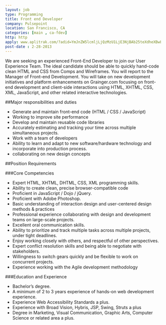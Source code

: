 ```yaml
---
layout: job
type: Programming
title: Front end Developer
company: Pulsepoint
location: San Francisco, CA
categories: [main , ca-fdev]
http: http
apply: www.aplitrak.com/?adid=YmJnZW5lcmljLjQzMzU1LjE3NjBAb25teXdheXBwLmFwbGl0cmFrLmNvbQ
post-date : 2-28-2013
---
```


We are seeking an experienced Front-End Developer to join our User Experience Team. The ideal candidate should be able to quickly hand-code clean HTML and CSS from Comps and Wireframes. You will report to the Manager of Front-end Development. You will take on new development initiatives and platform enhancements on Grainger.com focusing on front-end development and client-side interactions using HTML, XHTML, CSS, XML, JavaScript, and other related interactive technologies.

##Major responsibilities and duties

* Generate and maintain front-end code (HTML / CSS / JavaScript)
* Working to improve site performance
* Develop and maintain reusable code libraries
* Accurately estimating and tracking your time across multiple simultaneous projects.
* Work with a team of developers
* Ability to learn and adapt to new software/hardware technology and incorporate into production process.
* collaborating on new design concepts

##Position Requirements

###Core Competencies

* Expert HTML, XHTML, DHTML, CSS, XML programming skills.
* Ability to create clean, precise browser-compatible code
* Proficient in JavaScript / Dojo / jQuery.
* Proficient with Adobe Photoshop.
* Basic understanding of interaction design and user-centered design methods & practices
* Professional experience collaborating with design and development teams on large-scale projects.
* Excellent oral communication skills.
* Ability to prioritize and track multiple tasks across multiple projects, under tight deadlines.
* Enjoy working closely with others, and respectful of other perspectives.
* Expert conflict resolution skills and being able to negotiate with stakeholders.
* Willingness to switch gears quickly and be flexible to work on concurrent projects.
* Experience working with the Agile development methodology

###Education and Experience

* Bachelor’s degree.
* A minimum of 2 to 3 years experience of hands-on web development experience.
* Experience Web Accessibility Standards a plus.
* Experience with Broad Vision, Hybris, JSP, Swing, Struts a plus
* Degree in Marketing, Visual Communication, Graphic Arts, Computer Science or related area a plus.

